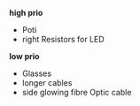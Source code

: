 **high prio**
- Poti
- right Resistors for LED


**low prio**
- Glasses
- longer cables
- side glowing fibre Optic cable
